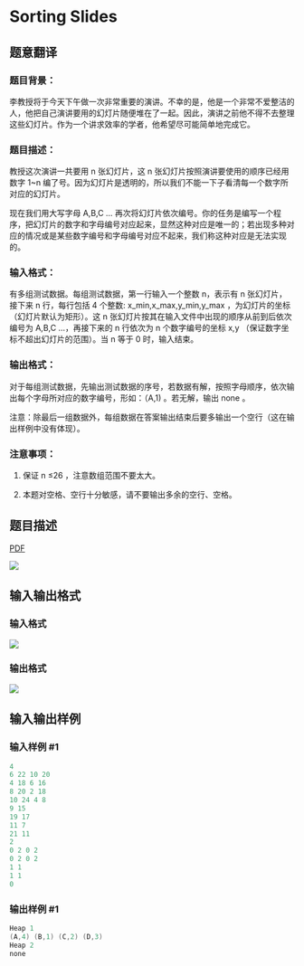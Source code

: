# Sorting Slides

## 题意翻译

### 题目背景：

李教授将于今天下午做一次非常重要的演讲。不幸的是，他是一个非常不爱整洁的人，他把自己演讲要用的幻灯片随便堆在了一起。因此，演讲之前他不得不去整理这些幻灯片。作为一个讲求效率的学者，他希望尽可能简单地完成它。

### 题目描述：

教授这次演讲一共要用 n 张幻灯片，这 n 张幻灯片按照演讲要使用的顺序已经用数字 1~n 编了号。因为幻灯片是透明的，所以我们不能一下子看清每一个数字所对应的幻灯片。

现在我们用大写字母 A,B,C … 再次将幻灯片依次编号。你的任务是编写一个程序，把幻灯片的数字和字母编号对应起来，显然这种对应是唯一的；若出现多种对应的情况或是某些数字编号和字母编号对应不起来，我们称这种对应是无法实现的。

### 输入格式：

有多组测试数据。每组测试数据，第一行输入一个整数 n，表示有 n 张幻灯片，接下来 n 行，每行包括 4 个整数: x_min,x_max,y_min,y_max ，为幻灯片的坐标（幻灯片默认为矩形）。这 n 张幻灯片按其在输入文件中出现的顺序从前到后依次编号为 A,B,C …，再接下来的 n 行依次为 n 个数字编号的坐标 x,y （保证数字坐标不超出幻灯片的范围）。当 n 等于 0 时，输入结束。

### 输出格式：

对于每组测试数据，先输出测试数据的序号，若数据有解，按照字母顺序，依次输出每个字母所对应的数字编号，形如：（A,1) 。若无解，输出 none 。

注意：除最后一组数据外，每组数据在答案输出结束后要多输出一个空行（这在输出样例中没有体现）。

### 注意事项：

1. 保证 n ≤26 ，注意数组范围不要太大。

2. 本题对空格、空行十分敏感，请不要输出多余的空行、空格。

## 题目描述

[problemUrl]: https://uva.onlinejudge.org/index.php?option=com_onlinejudge&Itemid=8&category=8&page=show_problem&problem=604

[PDF](https://uva.onlinejudge.org/external/6/p663.pdf)

![](https://cdn.luogu.com.cn/upload/vjudge_pic/UVA663/f6c560c0ab1eb09117ae727d9bb0b229f023227e.png)

## 输入输出格式

### 输入格式

![](https://cdn.luogu.com.cn/upload/vjudge_pic/UVA663/6270e0afce0ffdf5ea460d51940f71980fffe7ec.png)

### 输出格式

![](https://cdn.luogu.com.cn/upload/vjudge_pic/UVA663/a2a9c4601d6750787261b90d6e96a6bec6e41f21.png)

## 输入输出样例

### 输入样例 #1

```cpp
4
6 22 10 20
4 18 6 16
8 20 2 18
10 24 4 8
9 15
19 17
11 7
21 11
2
0 2 0 2
0 2 0 2
1 1
1 1
0
```


### 输出样例 #1

```cpp
Heap 1
(A,4) (B,1) (C,2) (D,3)
Heap 2
none
```


